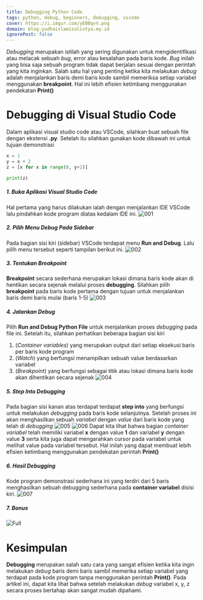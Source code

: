 ```yaml
---
title: Debugging Python Code
tags: python, debug, beginners, debugging, vscode
cover: https://i.imgur.com/yE0BqvV.png
domain: blog.yudhaislamisulistya.my.id
ignorePost: false
---
```


*Debugging* merupakan istilah yang sering digunakan untuk mengidentifikasi atau melacak sebuah *bug*, error atau kesalahan pada baris kode. *Bug* inilah yang bisa saja sebuah program tidak dapat berjalan sesuai dengan perintah yang kita inginkan. Salah satu hal yang penting ketika kita melakukan *debug* adalah menjalankan baris demi baris kode sambil memeriksa setiap variabel menggunakan **breakpoint**. Hal ini lebih efisien ketimbang menggunakan pendekatan **Print()**

# Debugging di Visual Studio Code
Dalam aplikasi visual studio code atau VSCode, silahkan buat sebuah file dengan ekstensi **.py**. Setelah itu silahkan gunakan kode dibawah ini untuk tujuan demonstrasi

```python
x = 1
y = x + 2
z = [x for x in range(0, y+2)]

print(z)
```

##### 1. Buka Aplikasi Visual Studio Code
Hal pertama yang harus dilakukan ialah dengan menjalankan IDE VSCode lalu pindahkan kode program diatas kedalam IDE ini.
![001](https://i.imgur.com/dhexrwQ.png)

##### 2. Pilih Menu Debug Pada Sidebar
Pada bagian sisi kiri (sidebar) VSCode terdapat menu **Run and Debug**. Lalu pilih menu tersebut seperti tampilan berikut ini.
![002](https://i.imgur.com/UO4dWV8.png)

##### 3. Tentukan Breakpoint
**Breakpoint** secara sederhana merupakan lokasi dimana baris kode akan di hentikan secara sejenak melalui proses **debugging**. Silahkan pilih **breakpoint** pada baris kode pertama dengan tujuan untuk menjalankan baris demi baris mulai (baris 1-5)
![003](https://i.imgur.com/1ULj3Ut.png)

##### 4. Jalankan Debug
Pilih **Run and Debug Python File** untuk menjalankan proses *debugging* pada file ini. Setelah itu, silahkan perhatikan beberapa bagian sisi kiri
1. (*Container variables*) yang merupakan output dari setiap eksekusi baris per baris kode program
2. (*Watch*) yang berfungsi menampilkan sebuah value berdasarkan variabel
3. (*Breakpoint*) yang berfungsi sebagai titik atau lokasi dimana baris kode akan dihentikan secara sejenak
![004](https://i.imgur.com/DPMxKOh.png)

##### 5. Step Into Debugging
Pada bagian sisi kanan atas terdapat terdapat **step into** yang berfungsi untuk melakukan *debugging* pada baris kode selanjutnya. Setelah proses ini akan menghasilkan sebuah *variabel* dengan *value* dari baris kode yang telah di *debugging*
![005](https://i.imgur.com/xwmvpCH.png)
![006](https://i.imgur.com/OkVveEh.png)
Dapat kita lihat bahwa bagian *container variabel* telah memiliki variabel **x** dengan value **1** dan variabel **y** dengan value **3** serta kita juga dapat mengarahkan cursor pada variabel untuk melihat value pada variabel tersebut. Hal inilah yang dapat membuat lebih efisien ketimbang menggunakan pendekatan perintah **Print()**

##### 6. Hasil Debugging
Kode program demonstrasi sederhana ini yang terdiri dari 5 baris menghasilkan sebuah debugging sederhana pada **container variabel** disisi kiri.
![007](https://i.imgur.com/0oP2dl0.png)

##### 7. Bonus
![Full](https://i.imgur.com/YDnSCgH.gif)

# Kesimpulan
**Debugging** merupakan salah satu cara yang sangat efisien ketika kita ingin melakukan *debug* baris demi baris sambil memerika setiap variabel yang terdapat pada kode program tanpa menggunakan perintah **Print()**. Pada artikel ini, dapat kita lihat bahwa setelah melakukan *debug* variabel x, y, z secara proses bertahap akan sangat mudah dipahami.
